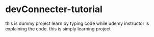 # devConnecter-tutorial

this is dummy project learn by typing code while udemy instructor is explaining the code.
this is simply learning project
